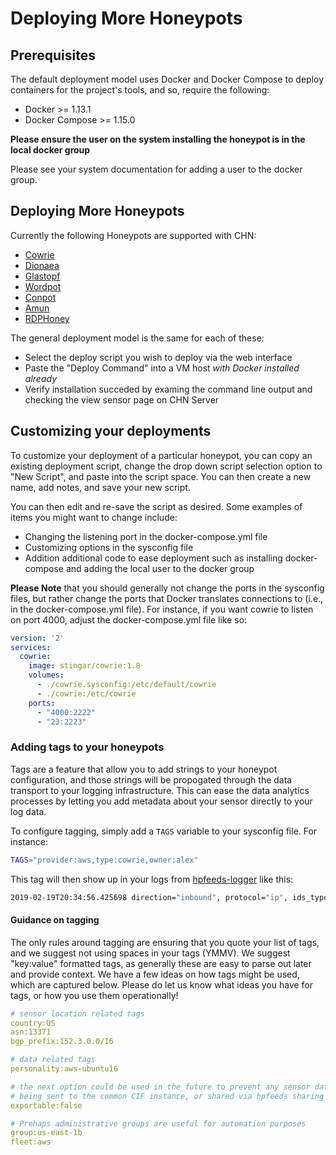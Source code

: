 Deploying More Honeypots
=============================

## Prerequisites

The default deployment model uses Docker and Docker Compose to deploy containers for the project's tools, and so, require the following:

* Docker >= 1.13.1
* Docker Compose >= 1.15.0

**Please ensure the user on the system installing the honeypot is in the local
 docker group**
 
 Please see your system documentation for adding a user to the docker group.

## Deploying More Honeypots

Currently the following Honeypots are supported with CHN:

* [Cowrie](cowrie.md)
* [Dionaea](dionaea.md)
* [Glastopf](glastopf.md)
* [Wordpot](wordpot.md)
* [Conpot](conpot.md)
* [Amun](amun.md)
* [RDPHoney](rdphoney.md)

The general deployment model is the same for each of these:
* Select the deploy script you wish to deploy via the web interface
* Paste the "Deploy Command" into a VM host *with Docker installed already* 
* Verify installation succeded by examing the command line output and 
checking the view sensor page on CHN Server

## Customizing your deployments

To customize your deployment of a particular honeypot, you can copy an 
existing deployment script, change the drop down script selection option to 
"New Script", and paste into the script space. You can then create a new 
name, add notes, and save your new script.

You can then edit and re-save the script as desired. Some examples of items 
you might want to change include:

* Changing the listening port in the docker-compose.yml file
* Customizing options in the sysconfig file
* Addition additional code to ease deployment such as installing 
docker-compose and adding the local user to the docker group

**Please Note** that you should generally not change the ports in the 
sysconfig files, but rather change the ports that Docker translates 
connections to (i.e., in the docker-compose.yml file). For instance, if you want cowrie to listen on port 4000, 
adjust the docker-compose.yml file like so:

```yaml
version: '2'
services:
  cowrie:
    image: stingar/cowrie:1.8
    volumes:
      - ./cowrie.sysconfig:/etc/default/cowrie
      - ./cowrie:/etc/cowrie
    ports:
      - "4000:2222"
      - "23:2223"
```

### Adding tags to your honeypots

Tags are a feature that allow you to add strings to your honeypot 
configuration, and those strings will be propogated through the data 
transport to your logging infrastructure. This can ease the data analytics 
processes by letting you add metadata about your sensor directly to your log 
data.

To configure tagging, simply add a `TAGS` variable to your sysconfig file. 
For instance:

```bash
TAGS="provider:aws,type:cowrie,owner:alex"
```

This tag will then show up in your logs from [hpfeeds-logger](hpfeeds-logger.md) like this:

```bash
2019-02-19T20:34:56.425698 direction="inbound", protocol="ip", ids_type="network", tags="provider:aws,type:cowrie,owner:alex", dest="0.0.0.2", ssh_username="system", app="cowrie", transport="tcp", dest_port="2223", src="0.0.227.13", src_port="34038", severity="high", vendor_product="Cowrie", sensor="4a494c3c-51ab-4d9d-b55c-fbb6f14cc54f", ssh_password="shell", signature="SSH login attempted on cowrie honeypot", type="cowrie.sessions"
```

#### Guidance on tagging
The only rules around tagging are ensuring that you quote your list of tags, 
and we suggest not using spaces in your tags (YMMV). We suggest "key:value" 
formatted tags, as generally these are easy to parse out later and provide 
context. We have a few ideas on how tags might be used, which are captured 
below. Please do let us know what ideas you have for tags, or how you use them operationally!

```yaml
# sensor location related tags
country:US
asn:13371
bgp_prefix:152.3.0.0/16

# data related tags
personality:aws-ubuntu16

# the next option could be used in the future to prevent any sensor data from 
# being sent to the common CIF instance, or shared via hpfeeds sharing
exportable:false

# Prehaps administrative groups are useful for automation purposes
group:us-east-1b
fleet:aws
```
